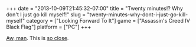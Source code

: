 +++
date = "2013-10-09T21:45:32-07:00"
title = "Twenty minutes!?  Why don't I just go kill myself!"
slug = "twenty-minutes-why-dont-i-just-go-kill-myself"
category = ["Looking Forward To It"]
game = ["Assassin's Creed IV Black Flag"]
platform = ["PC"]
+++

<a href="http://www.joystiq.com/2013/10/09/assassins-creed-4-has-five-hours-of-modern-day-play-most-of-it/">Aw, man</a>.  This is [so close](%site.BaseURL%2013/10/02/now-with-fully-articulated-blackbeard-action/).
